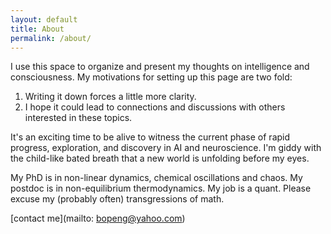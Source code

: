 ```yaml
---
layout: default
title: About
permalink: /about/
---
```


I use this space to organize and present my thoughts on intelligence and consciousness. My motivations for setting up this page are two fold:
1. Writing it down forces a little more clarity.
2. I hope it could lead to connections and discussions with others interested in these topics. 

It's an exciting time to be alive to witness the current phase of rapid progress, exploration, and discovery in AI and neuroscience. I'm giddy with the child-like bated breath that a new world is unfolding before my eyes.

My PhD is in non-linear dynamics, chemical oscillations and chaos. My postdoc is in non-equilibrium thermodynamics. My job is a quant. Please excuse my (probably often) transgressions of math.

[contact me](mailto: bopeng@yahoo.com)
